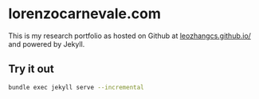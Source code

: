 # lorenzocarnevale.com

This is my research portfolio as hosted on Github at [leozhangcs.github.io/](http://leozhangcs.github.io/) and powered by Jekyll.

## Try it out
```bash
bundle exec jekyll serve --incremental
```